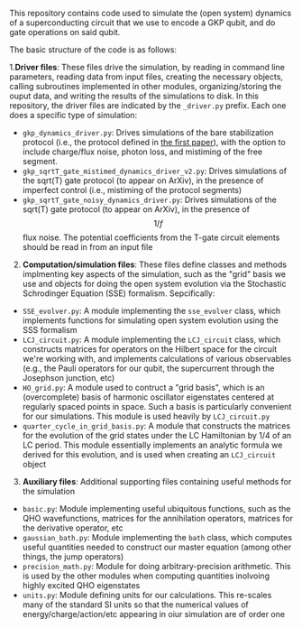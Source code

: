 This repository contains code used to simulate the (open system) dynamics of a superconducting circuit that we use to encode a GKP qubit, and do gate operations on said qubit.

The basic structure of the code is as follows:

 1.**Driver files**: These files drive the simulation, by reading in command line parameters, reading data from input files, creating the necessary objects, calling subroutines implemented in other modules, organizing/storing the ouput data, and writing the results of the simulations to disk.
In this repository, the driver files are indicated by the `_driver.py` prefix. Each one does a specific type of simulation:
- `gkp_dynamics_driver.py`: Drives simulations of the bare stabilization protocol (i.e., the protocol defined in [the first paper](https://arxiv.org/abs/2405.05671)), with the option to include charge/flux noise, photon loss, and mistiming of the free segment.
- `gkp_sqrtT_gate_mistimed_dynamics_driver_v2.py`: Drives simulations of the sqrt(T) gate protocol (to appear on ArXiv), in the presence of imperfect control (i.e., mistiming of the protocol segments)
- `gkp_sqrtT_gate_noisy_dynamics_driver.py`: Drives simulations of the sqrt(T) gate protocol (to appear on ArXiv), in the presence of $$1/f$$ flux noise. The potential coefficients from the T-gate circuit elements should be read in from an input file
 
 2. **Computation/simulation files**: These files define classes and methods implmenting key aspects of the simulation, such as the "grid" basis we use and objects for doing the open system evolution via the Stochastic Schrodinger Equation (SSE) formalism. Sepcifically:
 - `SSE_evolver.py`: A module implementing the `sse_evolver` class, which implements functions for simulating open system evolution using the SSS formalism
 - `LCJ_circuit.py`: A module implementing the `LCJ_circuit` class, which constructs matrices for operators on the Hilbert space for the circuit we're working with, and implements calculations of various observables (e.g., the Pauli operators for our qubit, the supercurrent through the Josephson junction, etc)
 - `HO_grid.py`: A module used to contruct a "grid basis", which is an (overcomplete) basis of harmonic oscillator eigenstates centered at regularly spaced points in space. Such a basis is particularly convenient for our simulations. This module is used heavily by `LCJ_circuit.py`
 -  `quarter_cycle_in_grid_basis.py`: A module that constructs the matrices for the evolution of the grid states under the LC Hamiltonian by 1/4 of an LC period. This module essentially implements an analytic formula we derived for this evolution, and is used when creating an `LCJ_circuit` object

 3. **Auxiliary files**: Additional supporting files containing useful methods for the simulation
- `basic.py`: Module implementing useful ubiquitous functions, such as the QHO wavefunctions, matrices for the annihilation operators, matrices for the derivative operator, etc
- `gaussian_bath.py`: Module implementing the `bath` class, which computes useful quantities needed to construct our master equation (among other things, the jump operators)
- `precision_math.py`: Module for doing arbitrary-precision arithmetic. This is used by the other modules when computing quantities inolvoing highly excited QHO eigenstates
- `units.py`: Module defining units for our calculations. This re-scales many of the standard SI units so that the numerical values of energy/charge/action/etc appearing in oiur simulation are of order one
 
 
